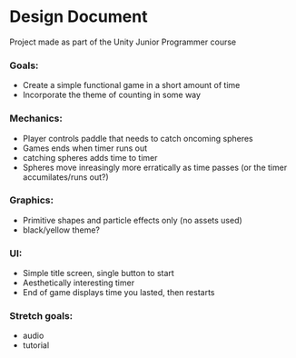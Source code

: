# Design Document

Project made as part of the Unity Junior Programmer course

### Goals:
- Create a simple functional game in a short amount of time
- Incorporate the theme of counting in some way

### Mechanics:
- Player controls paddle that needs to catch oncoming spheres
- Games ends when timer runs out
- catching spheres adds time to timer
- Spheres move inreasingly more erratically as time passes (or the timer accumilates/runs out?)

### Graphics:
- Primitive shapes and particle effects only (no assets used)
- black/yellow theme?

### UI:
- Simple title screen, single button to start
- Aesthetically interesting timer
- End of game displays time you lasted, then restarts

### Stretch goals:
- audio
- tutorial

